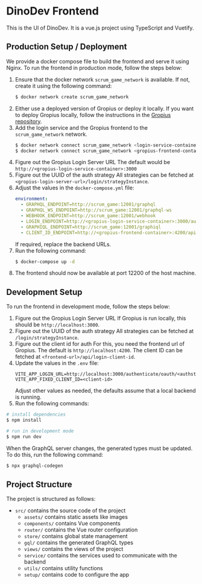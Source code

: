 # DinoDev Frontend

This is the UI of DinoDev. It is a vue.js project using TypeScript and Vuetify.

## Production Setup / Deployment

We provide a docker compose file to build the frontend and serve it using Nginx. 
To run the frontend in production mode, follow the steps below:
1. Ensure that the docker network `scrum_game_network` is available. If not, create it using the following command:
   ```bash
   $ docker network create scrum_game_network
   ```
2. Either use a deployed version of Gropius or deploy it locally. 
   If you want to deploy Gropius locally, follow the instructions in the [Gropius repository](https://github.com/ccims/gropius).
3. Add the login service and the Gropius frontend to the `scrum_game_network` network.
   ```bash
   $ docker network connect scrum_game_network <login-service-container>
   $ docker network connect scrum_game_network <gropius-frontend-container>
   ```
4. Figure out the Gropius Login Server URL
   The default would be `http://<gropius-login-service-container>:3000`
5. Figure out the UUID of the auth strategy
   All strategies can be fetched at `<gropius-login-server-url>/login/strategyInstance`.
6. Adjust the values in the `docker-compose.yml` file:
    ```yaml
    environment:
      - GRAPHQL_ENDPOINT=http://scrum_game:12001/graphql
      - GRAPHQL_WS_ENDPOINT=http://scrum_game:12001/graphql-ws
      - WEBHOOK_ENDPOINT=http://scrum_game:12001/webhook
      - LOGIN_ENDPOINT=http://<gropius-login-service-container>:3000/authenticate/oauth/<authstrategyInstanceId>/token/login
      - GRAPHIQL_ENDPOINT=http://scrum_game:12001/graphiql
      - CLIENT_ID_ENDPOINT=http://<gropius-frontend-container>:4200/api/login-client-id
    ```
   If required, replace the backend URLs.
7. Run the following command:
   ```bash
   $ docker-compose up -d
   ```
8. The frontend should now be available at port 12200 of the host machine.

## Development Setup

To run the frontend in development mode, follow the steps below:
1. Figure out the Gropius Login Server URL
   If Gropius is run locally, this should be `http://localhost:3000`. 
2. Figure out the UUID of the auth strategy
   All strategies can be fetched at `/login/strategyInstance`.
3. Figure out the client id for auth
   For this, you need the frontend url of Gropius.
   The default is `http://localhost:4200`.
   The client ID can be fetched at `<frontend-url>/api/login-client-id`.
4. Update the values in the `.env` file:
    ```
   VITE_APP_LOGIN_URL=http://localhost:3000/authenticate/oauth/<authstrategyInstanceId>/token/login
   VITE_APP_FIXED_CLIENT_ID=<client-id>
    ```
   Adjust other values as needed, the defaults assume that a local backend is running.
5. Run the following commands:
```bash
# install dependencies
$ npm install

# run in development mode
$ npm run dev
```
When the GraphQL server changes, the generated types must be updated. To do this, run the following command:
```bash
$ npx graphql-codegen
```

## Project Structure

The project is structured as follows:
- `src/` contains the source code of the project
  - `assets/` contains static assets like images
  - `components/` contains Vue components
  - `router/` contains the Vue router configuration
  - `store/` contains global state management
  - `gql/` contains the generated GraphQL types
  - `views/` contains the views of the project
  - `service/` contains the services used to communicate with the backend
  - `utils/` contains utility functions
  - `setup/` contains code to configure the app



